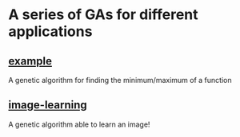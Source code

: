 # A series of GAs for different applications

## [example](/example)

A genetic algorithm for finding the minimum/maximum of a function

## [image-learning](/image-learning)

A genetic algorithm able to learn an image!
